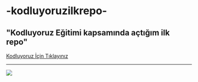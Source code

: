 # -kodluyoruzilkrepo-
## "Kodluyoruz Eğitimi kapsamında açtığım ilk repo"

[Kodluyoruz İçin Tıklayınız](https://www.kodluyoruz.org/)

----

![](https://github.com/BaharKIZILTASS/-kodluyoruzilkrepo-/blob/main/images/30476529.png)

